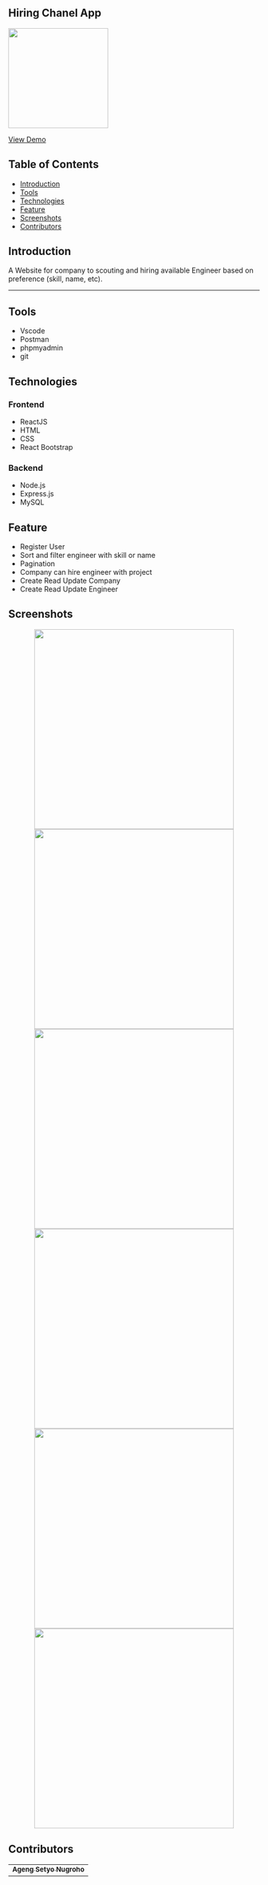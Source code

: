 <h2> Hiring Chanel App</h3>
<image width="200" src=./web_hi_res_512.png />
<p>
<a href="https://hiringchannelapp.netlify.com/login">View Demo</a>
</p>


<!-- TABLE OF CONTENTS -->
## Table of Contents

- [Introduction](#Introduction)
- [Tools](#Tools)
- [Technologies](#Technologies)
- [Feature](#Feature)
- [Screenshots](#Screenshots)
- [Contributors](#contributors)

## Introduction
A Website for company to scouting and hiring available Engineer based on preference (skill, name, etc).

---
## Tools
- Vscode
- Postman
- phpmyadmin
- git

## Technologies

### Frontend
- ReactJS
- HTML
- CSS
- React Bootstrap
  
### Backend
- Node.js
- Express.js
- MySQL

## Feature
- Register User
- Sort and filter engineer with skill or name
- Pagination
- Company can hire engineer with project
- Create Read Update Company
- Create Read Update Engineer

## Screenshots
<p align='center'>
  <span>
      <image width="400" src='./Design/Login Pages.png' />
      <image width="400" src='./Design/Register Pages.png' />
      <image width="400" src='./Design/Company Pages.png' />
      <image width="400" src='./Design/Company Project Status.png' />
      <image width="400" src='./Design/Engineer Pages.png' />
      <image width="400" src='./Design/Hire Pages.png' />
  </span>
  </p>

## Contributors
<center>
  <table>
    <tr>
      <td align="center">
        <a href="https://github.com/melankolia">
          <sub><b>Ageng Setyo Nugroho</b></sub>
        </a>
      </td>
    </tr>
  </table>
</center>
